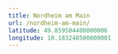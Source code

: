 ```yaml
---
title: Nordheim am Main
url: /nordheim-am-main/
latitude: 49.859504400000006
longitude: 10.183248500000001
---
```

